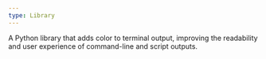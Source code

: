 ```yaml
---
type: Library
---
```


A Python library that adds color to terminal output, improving the readability and user experience of command-line and script outputs.
